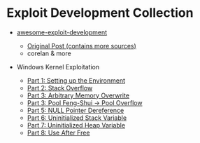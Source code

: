 # Exploit Development Collection


- [awesome-exploit-development](https://github.com/FabioBaroni/awesome-exploit-development) 
  - [Original Post (contains more sources)](https://www.pentest.guru/index.php/2016/01/28/best-books-tutorials-and-courses-to-learn-about-exploit-development/)
  - corelan & more    

- Windows Kernel Exploitation
  - [Part 1: Setting up the Environment](https://rootkits.xyz/blog/2017/06/kernel-setting-up/)
  - [Part 2: Stack Overflow](https://rootkits.xyz/blog/2017/08/kernel-stack-overflow/)
  - [Part 3: Arbitrary Memory Overwrite](https://rootkits.xyz/blog/2017/09/kernel-write-what-where/)
  - [Part 3: Pool Feng-Shui -> Pool Overflow](https://rootkits.xyz/blog/2017/11/kernel-pool-overflow/)
  - [Part 5: NULL Pointer Dereference](https://rootkits.xyz/blog/2018/01/kernel-null-pointer-dereference/)
  - [Part 6: Uninitialized Stack Variable](https://rootkits.xyz/blog/2018/01/kernel-uninitialized-stack-variable/)
  - [Part 7: Uninitialized Heap Variable](https://rootkits.xyz/blog/2018/03/kernel-uninitialized-heap-variable/)
  - [Part 8: Use After Free](https://rootkits.xyz/blog/2018/04/kernel-use-after-free/)
